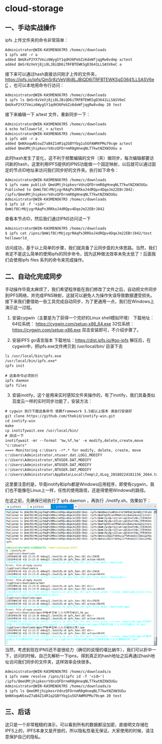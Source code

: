 # cloud-storage
## 一、手动实战操作
ipfs 上传文件夹的命令非常简单：
```shell
Administrator@WIN-KA5MENO67R5 /home/c/downloads
$ ipfs add -r a
added QmUkvP2YX7Vmiz6WygSY1qdH36PebZz6deWfjqgRw8vdmp a/test
added QmSr8zVeVj8ji8LJBiQD6iTRFBTEWKSgD3641LLSASV6eC a
```
接下来可以通过hash直接访问刚才上传的文件夹，https://ipfs.io/ipfs/QmSr8zVeVj8ji8LJBiQD6iTRFBTEWKSgD3641LLSASV6eC ，也可以本地用命令行访问：
```shell
Administrator@WIN-KA5MENO67R5 /home/c/downloads
$ ipfs ls QmSr8zVeVj8ji8LJBiQD6iTRFBTEWKSgD3641LLSASV6eC
QmUkvP2YX7Vmiz6WygSY1qdH36PebZz6deWfjqgRw8vdmp 20 test
```
接下来编辑一下 a/test 文件，重新同步一下：
```shell
Administrator@WIN-KA5MENO67R5 /home/c/downloads
$ echo helloworld_ > a/test
Administrator@WIN-KA5MENO67R5 /home/c/downloads
$ ipfs add -r a
added QmNXoqwNSswZ7aB4Z14R1q2GBYYbg1u5GFAWMXPMu79cqm a/test
added QmeUMtjhipkesrVdnzQFDrnmR8gHneqNLT7kwtNZXW3UGu a
```
此时hash发生了变化，这不利于频繁编辑的文件（夹）做同步，每次编辑都要访问新的hash，这里利用IPFS提供的IPNS功能做一个固定映射，以后就可以通过固定的节点ID地址来访问我们同步好的文件夹。执行如下命令：
```shell
Administrator@WIN-KA5MENO67R5 /home/c/downloads
$ ipfs name publish QmeUMtjhipkesrVdnzQFDrnmR8gHneqNLT7kwtNZXW3UGu
Published to QmWif8CrMUjzgrRAqPx3RRkoJ4dRQpv4DqeJm22EBrJ842: /ipfs/QmeUMtjhipkesrVdnzQFDrnmR8gHneqNLT7kwtNZXW3UGu 
Administrator@WIN-KA5MENO67R5 /home/c/downloads
$ ipfs id -f '<id>'
QmWif8CrMUjzgrRAqPx3RRkoJ4dRQpv4DqeJm22EBrJ842
```
查看本节点ID，然后我们通过IPNS访问试一下
```shell
Administrator@WIN-KA5MENO67R5 /home/c/downloads
$ ipfs cat /ipns/QmWif8CrMUjzgrRAqPx3RRkoJ4dRQpv4DqeJm22EBrJ842/test
helloworld_
```
访问成功，基于以上简单的步骤，我们就具备了云同步盘的大体思路。当然，我们肯定不是这么简单的使用ipfs的同步命令，因为这种做法效率未免太低了！后面我们会使用ipfs files 系列的命令来完成操作。

## 二、自动化完成同步
手动操作毕竟太麻烦了，我们希望程序能在我们修改了文件之后，自动把文件同步到IPFS网络，并完成IPNS映射，这就可以避免人为操作失误导致数据遭受损失。接下来我们要借助一些工具完成自动同步，为了更通用一点，我们在Windows上演示这一过程。
1. 安装cygwin（主要是为了获得一个完好的Linux shell模拟环境）
    下载地址： 64位系统： https://cygwin.com/setup-x86_64.exe
              32位系统：https://cygwin.com/setup-x86.exe
    双击安装即可，不介绍步骤了。

2. 安装IPFS go语言版本 
    下载地址：https://dist.ipfs.io/#go-ipfs
    解压后，在cygwin中，把ipfs.exe文件拷贝到 /usr/local/bin/ 目录下去
```shell
ls /usr/local/bin/ipfs.exe
/usr/local/bin/ipfs.exe*
ipfs init

# 这条命令必须执行
ipfs daemon
ipfs files 
```

3. 安装inotify，这个是用来实时感知文件夹操作的，有了inotify，我们具备类似百度云一样的实时同步功能了，安装方法：
```shell
# cygwin 执行下面这条命令 依赖framework 3.5或以上版本 请自行安装好
git clone https://github.com/thekid/inotify-win.git
cd inotify-win
make
cp inotifywait.exe /usr/local/bin/
# 测试一下
inotifywait -mr --format '%w,%f,%e' -e modify,delete,create,move "c:\Users" 
===> Monitoring c:\Users -r*.* for modify, delete, create, move
c:\Users\Administrator,ntuser.dat.LOG1,MODIFY
c:\Users\Administrator,NTUSER.DAT,MODIFY
c:\Users\Administrator,NTUSER.DAT,MODIFY
c:\Users\Administrator,NTUSER.DAT,MODIFY
c:\Users\Administrator\AppData\Local\Temp\2,XLog_20180224181156_2664.txt,MODIFY

```
这里要注意的是，毕竟inotify和ipfs都是Windows应用程序，即使有cygwin，我们也不能像在Linux上一样，任性的使用路径，还是得使用Windows的路径。

在这之前，先确保已经执行了 ipfs daemon ，再执行 ./inotify.sh，效果如下：
![](https://raw.githubusercontent.com/77409/e4ting/master/ipfs_demo.png)
当然，考虑到现在IPNS还不是很给力（确切的说慢的堪比蜗牛），我们可以折中一下，访问的时候，自己先解析一下ipns，得到真正的hash地址之后再通过hash地址访问我们同步的文件夹，这样效率会快很多。
```shell
Administrator@WIN-KA5MENO67R5 /home/c/downloads/a
$ ipfs name resolve /ipns/$(ipfs id -f '<id>')
/ipfs/QmeUMtjhipkesrVdnzQFDrnmR8gHneqNLT7kwtNZXW3UGu
Administrator@WIN-KA5MENO67R5 /home/c/downloads/a
$ ipfs ls QmeUMtjhipkesrVdnzQFDrnmR8gHneqNLT7kwtNZXW3UGu
QmNXoqwNSswZ7aB4Z14R1q2GBYYbg1u5GFAWMXPMu79cqm 20 test
```
## 三、后话
这只是一个非常粗糙的演示，可以看到所有的数据都没加密，直接明文存储在IPFS上的，IPFS本身又是开放的，所以隐私性毫无保证。大家使用的时候，请注意保护自己的隐私。

